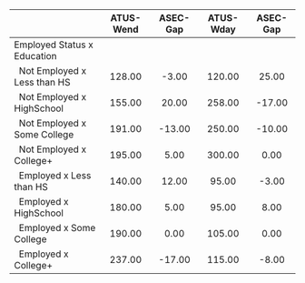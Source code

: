 
|                      |    ATUS-Wend |     ASEC-Gap |    ATUS-Wday |     ASEC-Gap |
| -------------------- | :----------: | :----------: | :----------: | :----------: |
| Employed Status x Education |              |              |              |              |
| &nbsp;&nbsp;Not Employed x Less than HS |       128.00 |        -3.00 |       120.00 |        25.00 |
| &nbsp;&nbsp;Not Employed x HighSchool |       155.00 |        20.00 |       258.00 |       -17.00 |
| &nbsp;&nbsp;Not Employed x Some College |       191.00 |       -13.00 |       250.00 |       -10.00 |
| &nbsp;&nbsp;Not Employed x College+ |       195.00 |         5.00 |       300.00 |         0.00 |
| &nbsp;&nbsp;Employed x Less than HS |       140.00 |        12.00 |        95.00 |        -3.00 |
| &nbsp;&nbsp;Employed x HighSchool |       180.00 |         5.00 |        95.00 |         8.00 |
| &nbsp;&nbsp;Employed x Some College |       190.00 |         0.00 |       105.00 |         0.00 |
| &nbsp;&nbsp;Employed x College+ |       237.00 |       -17.00 |       115.00 |        -8.00 |

